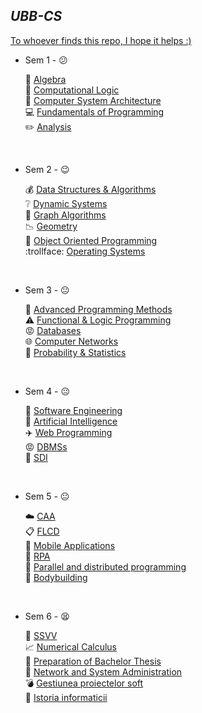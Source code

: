 ## *UBB-CS* ##

[ To whoever finds this repo, I hope it helps :) ](https://www.youtube.com/watch?v=iik25wqIuFo)

* Sem 1 - 😕 <br />

	📐  [Algebra](https://github.com/917-Truta-David/UBB-CS/tree/master/sem1/algebra) <br />
	💩  [Computational Logic](https://github.com/917-Truta-David/UBB-CS/tree/master/sem1/cl) <br />
	🔧  [Computer System Architecture](https://github.com/917-Truta-David/UBB-CS/tree/master/sem1/csa) <br />
	💻  [Fundamentals of Programming](https://github.com/917-Truta-David/UBB-CS/tree/master/sem1/fp) <br />
	✏️  [Analysis](https://github.com/917-Truta-David/UBB-CS/tree/master/sem1/analysis) <br />

<br />

*  Sem 2 - 😉 <br />

	💰  [Data Structures & Algorithms](https://github.com/917-Truta-David/UBB-CS/tree/master/sem2/dsa) <br />
	❔  [Dynamic Systems](https://github.com/917-Truta-David/UBB-CS/tree/master/sem2/ds) <br />
	🚊  [Graph Algorithms](https://github.com/917-Truta-David/UBB-CS/tree/master/sem2/ga) <br />
	📉  [Geometry](https://github.com/917-Truta-David/UBB-CS/tree/master/sem2/geometry) <br />
	💾  [Object Oriented Programming](https://github.com/917-Truta-David/UBB-CS/tree/master/sem2/oop) <br />
	:trollface:  [Operating Systems](https://github.com/917-Truta-David/UBB-CS/tree/master/sem2/os) <br />

<br />

*  Sem 3 - 😐 <br />

	🍞  [Advanced Programming Methods](https://github.com/917-Truta-David/UBB-CS/tree/master/sem3/apm) <br />
	⚠️  [Functional & Logic Programming](https://github.com/917-Truta-David/UBB-CS/tree/master/sem3/flp) <br />
	😡  [Databases](https://github.com/917-Truta-David/UBB-CS/tree/master/sem3/db) <br />
	🌐  [Computer Networks](https://github.com/917-Truta-David/UBB-CS/tree/master/sem3/cn) <br />
	🎲  [Probability & Statistics](https://github.com/917-Truta-David/UBB-CS/tree/master/sem3/ps) <br />

<br />

*  Sem 4 - 😐 <br />

	🏢  [Software Engineering](https://github.com/917-Truta-David/UBB-CS/tree/master/sem4/se) <br />
	🍃  [Artificial Intelligence](https://github.com/917-Truta-David/UBB-CS/tree/master/sem4/ai) <br />
	✈️  [Web Programming](https://github.com/917-Truta-David/UBB-CS/tree/master/sem4/wp) <br />
	😡  [DBMSs](https://github.com/917-Truta-David/UBB-CS/tree/master/sem4/dbms) <br />
	🍆  [SDI](https://github.com/917-Truta-David/UBB-CS/tree/master/sem4/mpp) <br />
	
<br />
	
*  Sem 5 - 😐 <br />

	☁️  [CAA](https://github.com/917-Truta-David/UBB-CS/tree/master/sem5/caa) <br />
	📋  [FLCD](https://github.com/917-Truta-David/UBB-CS/tree/master/sem5/flcd) <br />
	📱  [Mobile Applications](https://github.com/917-Truta-David/UBB-CS/tree/master/sem5/ma) <br />
	💩  [RPA](https://github.com/917-Truta-David/UBB-CS/tree/master/sem5/RPA) <br />
	👥  [Parallel and distributed programming](https://github.com/917-Truta-David/UBB-CS/tree/master/sem5/pdp) <br />
	💪  [Bodybuilding](https://github.com/917-Truta-David/UBB-CS/tree/master/sem5/bb) <br />

<br />
	
*  Sem 6 - 😫 <br />


	🔧  [SSVV](https://github.com/917-Truta-David/UBB-CS/tree/master/sem6/ssvv) <br />
	📈  [Numerical Calculus](https://github.com/917-Truta-David/UBB-CS/tree/master/sem6/nc) <br />
	📓  [Preparation of Bachelor Thesis](https://github.com/917-Truta-David/UBB-CS/tree/master/sem6/pbt) <br />
	📧  [Network and System Administration](https://github.com/917-Truta-David/UBB-CS/tree/master/sem6/gps) <br />
	💣  [Gestiunea proiectelor soft](https://github.com/917-Truta-David/UBB-CS/tree/master/sem6/gps) <br />
	🔫  [Istoria informaticii](https://github.com/917-Truta-David/UBB-CS/tree/master/sem6/ii) <br />


